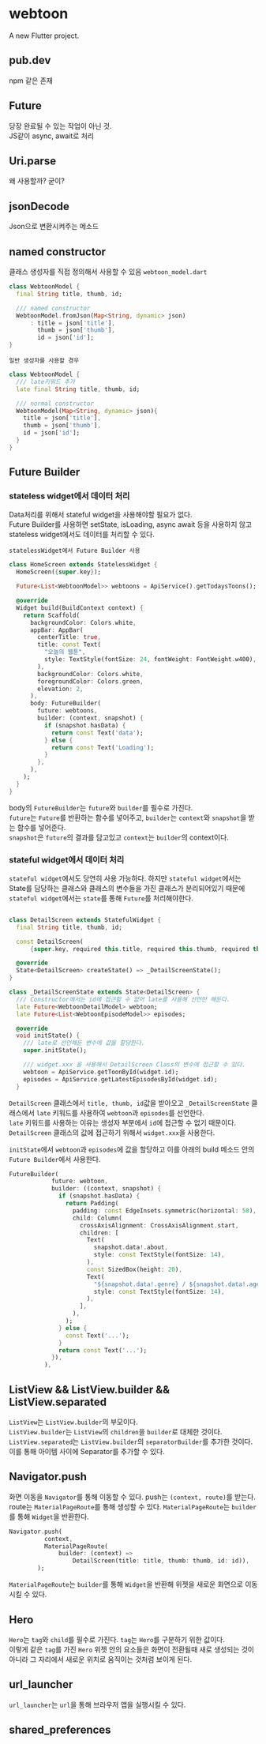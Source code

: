 # webtoon

A new Flutter project.

## pub.dev

npm 같은 존재

## Future

당장 완료될 수 있는 작업이 아닌 것.  
JS같이 async, await로 처리

## Uri.parse

왜 사용할까? 굳이?

## jsonDecode

Json으로 변환시켜주는 메소드

## named constructor

클래스 생성자를 직접 정의해서 사용할 수 있음
`webtoon_model.dart`

```dart
class WebtoonModel {
  final String title, thumb, id;

  /// named constructor
  WebtoonModel.fromJson(Map<String, dynamic> json)
      : title = json['title'],
        thumb = json['thumb'],
        id = json['id'];
}
```

`일반 생성자를 사용할 경우`

```dart
class WebtoonModel {
  /// late키워드 추가
  late final String title, thumb, id;

  /// normal constructor
  WebtoonModel(Map<String, dynamic> json){
    title = json['title'],
    thumb = json['thumb'],
    id = json['id'];
  }
}
```

## Future Builder

### stateless widget에서 데이터 처리

Data처리를 위해서 stateful widget을 사용해야할 필요가 없다.  
Future Builder를 사용하면 setState, isLoading, async await 등을 사용하지 않고 stateless widget에서도 데이터를 처리할 수 있다.

`statelessWidget에서 Future Builder 사용`

```dart
class HomeScreen extends StatelessWidget {
  HomeScreen({super.key});

  Future<List<WebtoonModel>> webtoons = ApiService().getTodaysToons();

  @override
  Widget build(BuildContext context) {
    return Scaffold(
      backgroundColor: Colors.white,
      appBar: AppBar(
        centerTitle: true,
        title: const Text(
          "오늘의 웹툰",
          style: TextStyle(fontSize: 24, fontWeight: FontWeight.w400),
        ),
        backgroundColor: Colors.white,
        foregroundColor: Colors.green,
        elevation: 2,
      ),
      body: FutureBuilder(
        future: webtoons,
        builder: (context, snapshot) {
          if (snapshot.hasData) {
            return const Text('data');
          } else {
            return const Text('Loading');
          }
        },
      ),
    );
  }
}
```

body의 `FutureBuilder`는 `future`와 `builder`를 필수로 가진다.  
`future`는 `Future`를 반환하는 함수를 넣어주고, `builder`는 `context`와 `snapshot`을 받는 함수를 넣어준다.  
`snapshot`은 `future`의 결과를 담고있고 `context`는 `builder`의 context이다.

### stateful widget에서 데이터 처리

`stateful widget`에서도 당연히 사용 가능하다.
하지만 `stateful widget`에서는 State를 담당하는 클래스와 클래스의 변수들을 가진 클래스가 분리되어있기 때문에 `stateful widget`에서는 `state`를 통해 `Future`를 처리해야한다.

```dart

class DetailScreen extends StatefulWidget {
  final String title, thumb, id;

  const DetailScreen(
      {super.key, required this.title, required this.thumb, required this.id});

  @override
  State<DetailScreen> createState() => _DetailScreenState();
}

class _DetailScreenState extends State<DetailScreen> {
  /// Constructor에서는 id에 접근할 수 없어 late를 사용해 선언만 해둔다.
  late Future<WebtoonDetailModel> webtoon;
  late Future<List<WebtoonEpisodeModel>> episodes;

  @override
  void initState() {
    /// late로 선언해둔 변수에 값을 할당한다.
    super.initState();

    /// widget.xxx 을 사용해서 DetailScreen Class의 변수에 접근할 수 있다.
    webtoon = ApiService.getToonById(widget.id);
    episodes = ApiService.getLatestEpisodesById(widget.id);
  }
```

`DetailScreen` 클래스에서 `title, thumb, id`값을 받아오고 `_DetailScreenState` 클래스에서 `late` 키워드를 사용하여 `webtoon`과 `episodes`를 선언한다.  
`late` 키워드를 사용하는 이유는 생성자 부분에서 `id`에 접근할 수 없기 때문이다. `DetailScreen` 클래스의 값에 접근하기 위해서 `widget.xxx`을 사용한다.

`initState`에서 `webtoon`과 `episodes`에 값을 할당하고 이를 아래의 build 메소드 안의 `Future Builder`에서 사용한다.

```dart
FutureBuilder(
            future: webtoon,
            builder: ((context, snapshot) {
              if (snapshot.hasData) {
                return Padding(
                  padding: const EdgeInsets.symmetric(horizontal: 50),
                  child: Column(
                    crossAxisAlignment: CrossAxisAlignment.start,
                    children: [
                      Text(
                        snapshot.data!.about,
                        style: const TextStyle(fontSize: 14),
                      ),
                      const SizedBox(height: 20),
                      Text(
                        "${snapshot.data!.genre} / ${snapshot.data!.age}",
                        style: const TextStyle(fontSize: 14),
                      ),
                    ],
                  ),
                );
              } else {
                const Text('...');
              }
              return const Text('...');
            }),
          ),
```

## ListView && ListView.builder && ListView.separated

`ListView`는 `ListView.builder`의 부모이다.  
`ListView.builder`는 `ListView`의 `children`을 `builder`로 대체한 것이다.
`ListView.separated`는 `ListView.builder`의 `separatorBuilder`를 추가한 것이다. 이를 통해 아이템 사이에 Separator를 추가할 수 있다.

## Navigator.push

화면 이동을 `Navigator`를 통해 이동할 수 있다. push는 `(context, route)`를 받는다.  
route는 `MaterialPageRoute`를 통해 생성할 수 있다. `MaterialPageRoute`는 `builder`를 통해 `Widget`을 반환한다.

```dart
Navigator.push(
          context,
          MaterialPageRoute(
              builder: (context) =>
                  DetailScreen(title: title, thumb: thumb, id: id)),
        );

```

`MaterialPageRoute`는 `builder`를 통해 `Widget`을 반환해 위젯을 새로운 화면으로 이동시킬 수 있다.

## Hero

`Hero`는 `tag`와 `child`를 필수로 가진다. `tag`는 `Hero`를 구분하기 위한 값이다.  
이렇게 같은 `tag`를 가진 `Hero` 위젯 안의 요소들은 화면이 전환될때 새로 생성되는 것이 아니라 그 자리에서 새로운 위치로 움직이는 것처럼 보이게 된다.

## url_launcher

`url_launcher`는 `url`을 통해 브라우저 앱을 실행시킬 수 있다.

## shared_preferences
